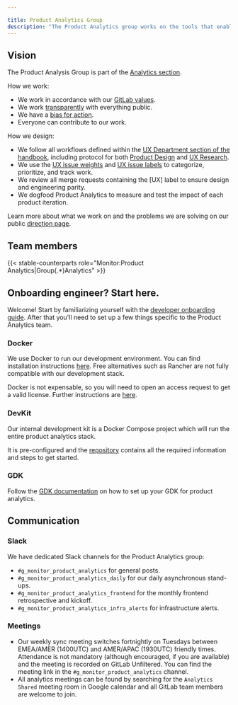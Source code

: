 ```yaml
---

title: Product Analytics Group
description: "The Product Analytics group works on the tools that enable customers to use GitLab to analyze the use of their deployed applications."
---
```

## Vision

The Product Analysis Group is part of the [Analytics section](/handbook/product/categories/analytics/).

How we work:
- We work in accordance with our [GitLab values](/handbook/values/).
- We work [transparently](/handbook/values/#transparency) with everything public.
- We have a [bias for action](/handbook/values/#bias-for-action).
- Everyone can contribute to our work.

How we design:
- We follow all workflows defined within the [UX Department section of the handbook](/handbook/product/ux/), including protocol for both
    [Product Design](/handbook/product/ux/product-designer/) and [UX Research](/handbook/product/ux/ux-research/).
- We use the [UX issue weights](/handbook/product/ux/product-designer/#ux-issue-weights)
    and [UX issue labels](/handbook/product/ux/#ux-labels) to categorize, prioritize, and track work.
- We review all merge requests containing the [UX] label to ensure design and engineering parity.
- We dogfood Product Analytics to measure and test the impact of each product iteration.

Learn more about what we work on and the problems we are solving on our public [direction page](https://about.gitlab.com/direction/analytics/product-analytics/).
## Team members

{{< stable-counterparts role="Monitor:Product Analytics|Group(.*)Analytics" >}}

## Onboarding engineer? Start here.

Welcome! Start by familiarizing yourself with the [developer onboarding guide](/handbook/developer-onboarding/). After that you'll need to set up a few things specific to the Product Analytics team.

### Docker

We use Docker to run our development environment. You can find installation instructions [here](https://docs.docker.com/install/). Free alternatives such as Rancher are not fully compatible with our development stack.

Docker is not expensable, so you will need to open an access request to get a valid license. Further instructions are [here](/handbook/tools-and-tips/mac/#docker-desktop).

### DevKit

Our internal development kit is a Docker Compose project which will run the entire product analytics stack.

It is pre-configured and the [repository](https://gitlab.com/gitlab-org/analytics-section/product-analytics/devkit) contains all the required information and steps to get started.

### GDK

Follow the [GDK documentation](https://gitlab.com/gitlab-org/gitlab-development-kit/-/blob/main/doc/howto/product_analytics.md) on how to set up your GDK for product analytics.

## Communication

### Slack

We have dedicated Slack channels for the Product Analytics group:

* `#g_monitor_product_analytics` for general posts.
* `#g_monitor_product_analytics_daily` for our daily asynchronous stand-ups.
* `#g_monitor_product_analytics_frontend` for the monthly frontend retrospective and kickoff.
* `#g_monitor_product_analytics_infra_alerts` for infrastructure alerts.

### Meetings

* Our weekly sync meeting switches fortnightly on Tuesdays between EMEA/AMER (1400UTC) and AMER/APAC (1930UTC) friendly times. Attendance is not mandatory (although encouraged, if you are available) and the meeting is recorded on GitLab Unfiltered. You can find the meeting link in the `#g_monitor_product_analytics` channel.
* All analytics meetings can be found by searching for the `Analytics Shared` meeting room in Google calendar and all GitLab team members are welcome to join.
